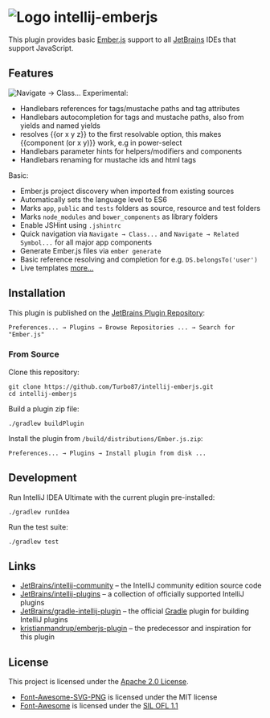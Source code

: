 
![Logo](doc/logo.png) intellij-emberjs
===============================================================================

This plugin provides basic [Ember.js](http://emberjs.com/) support to all
[JetBrains](https://www.jetbrains.com/) IDEs that support JavaScript.


Features
-------------------------------------------------------------------------------

![Navigate → Class...](doc/goto-class.png)
Experimental:
- Handlebars references for tags/mustache paths and tag attributes
- Handlebars autocompletion for tags and mustache paths, also from yields and named yields
- resolves {{or x y z}} to the first resolvable option, this makes {{component (or x y)}} work, e.g in power-select
- Handlebars parameter hints for helpers/modifiers and components
- Handlebars renaming for mustache ids and html tags

Basic:
- Ember.js project discovery when imported from existing sources
- Automatically sets the language level to ES6
- Marks `app`, `public` and `tests` folders as source, resource and test folders
- Marks `node_modules` and `bower_components` as library folders
- Enable JSHint using `.jshintrc`
- Quick navigation via `Navigate → Class...` and `Navigate → Related Symbol...`
  for all major app components
- Generate Ember.js files via `ember generate`
- Basic reference resolving and completion for e.g. `DS.belongsTo('user')`
- Live templates
[more...](doc/features.md)


Installation
-------------------------------------------------------------------------------

This plugin is published on the
[JetBrains Plugin Repository](https://plugins.jetbrains.com/plugin/8049): 

    Preferences... → Plugins → Browse Repositories ... → Search for "Ember.js"


### From Source

Clone this repository:

    git clone https://github.com/Turbo87/intellij-emberjs.git
    cd intellij-emberjs

Build a plugin zip file:

    ./gradlew buildPlugin

Install the plugin from `/build/distributions/Ember.js.zip`:

    Preferences... → Plugins → Install plugin from disk ...


Development
-------------------------------------------------------------------------------

Run IntelliJ IDEA Ultimate with the current plugin pre-installed:

    ./gradlew runIdea

Run the test suite:

    ./gradlew test


Links
-------------------------------------------------------------------------------

- [JetBrains/intellij-community](https://github.com/JetBrains/intellij-community) – 
  the IntelliJ community edition source code
- [JetBrains/intellij-plugins](https://github.com/JetBrains/intellij-plugins) – 
  a collection of officially supported IntelliJ plugins
- [JetBrains/gradle-intellij-plugin](https://github.com/JetBrains/gradle-intellij-plugin) – 
  the official [Gradle](http://gradle.org/) plugin for building IntelliJ plugins
- [kristianmandrup/emberjs-plugin](https://github.com/kristianmandrup/emberjs-plugin) – 
  the predecessor and inspiration for this plugin


License
-------------------------------------------------------------------------------

This project is licensed under the [Apache 2.0 License](LICENSE).

- [Font-Awesome-SVG-PNG](https://github.com/encharm/Font-Awesome-SVG-PNG) is licensed under the MIT license
- [Font-Awesome](http://fontawesome.io/) is licensed under the [SIL OFL 1.1](http://scripts.sil.org/OFL)
